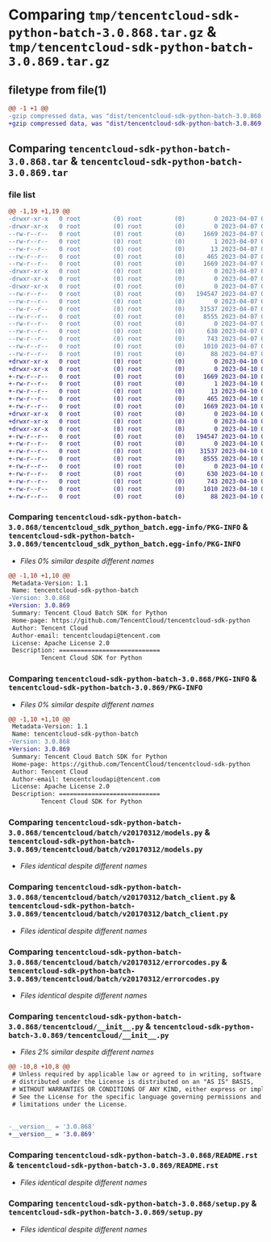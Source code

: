 # Comparing `tmp/tencentcloud-sdk-python-batch-3.0.868.tar.gz` & `tmp/tencentcloud-sdk-python-batch-3.0.869.tar.gz`

## filetype from file(1)

```diff
@@ -1 +1 @@
-gzip compressed data, was "dist/tencentcloud-sdk-python-batch-3.0.868.tar", last modified: Fri Apr  7 00:19:03 2023, max compression
+gzip compressed data, was "dist/tencentcloud-sdk-python-batch-3.0.869.tar", last modified: Mon Apr 10 02:55:00 2023, max compression
```

## Comparing `tencentcloud-sdk-python-batch-3.0.868.tar` & `tencentcloud-sdk-python-batch-3.0.869.tar`

### file list

```diff
@@ -1,19 +1,19 @@
-drwxr-xr-x   0 root         (0) root         (0)        0 2023-04-07 00:19:03.000000 tencentcloud-sdk-python-batch-3.0.868/
-drwxr-xr-x   0 root         (0) root         (0)        0 2023-04-07 00:19:03.000000 tencentcloud-sdk-python-batch-3.0.868/tencentcloud_sdk_python_batch.egg-info/
--rw-r--r--   0 root         (0) root         (0)     1669 2023-04-07 00:19:03.000000 tencentcloud-sdk-python-batch-3.0.868/tencentcloud_sdk_python_batch.egg-info/PKG-INFO
--rw-r--r--   0 root         (0) root         (0)        1 2023-04-07 00:19:03.000000 tencentcloud-sdk-python-batch-3.0.868/tencentcloud_sdk_python_batch.egg-info/dependency_links.txt
--rw-r--r--   0 root         (0) root         (0)       13 2023-04-07 00:19:03.000000 tencentcloud-sdk-python-batch-3.0.868/tencentcloud_sdk_python_batch.egg-info/top_level.txt
--rw-r--r--   0 root         (0) root         (0)      465 2023-04-07 00:19:03.000000 tencentcloud-sdk-python-batch-3.0.868/tencentcloud_sdk_python_batch.egg-info/SOURCES.txt
--rw-r--r--   0 root         (0) root         (0)     1669 2023-04-07 00:19:03.000000 tencentcloud-sdk-python-batch-3.0.868/PKG-INFO
-drwxr-xr-x   0 root         (0) root         (0)        0 2023-04-07 00:19:03.000000 tencentcloud-sdk-python-batch-3.0.868/tencentcloud/
-drwxr-xr-x   0 root         (0) root         (0)        0 2023-04-07 00:19:03.000000 tencentcloud-sdk-python-batch-3.0.868/tencentcloud/batch/
-drwxr-xr-x   0 root         (0) root         (0)        0 2023-04-07 00:19:03.000000 tencentcloud-sdk-python-batch-3.0.868/tencentcloud/batch/v20170312/
--rw-r--r--   0 root         (0) root         (0)   194547 2023-04-07 00:19:03.000000 tencentcloud-sdk-python-batch-3.0.868/tencentcloud/batch/v20170312/models.py
--rw-r--r--   0 root         (0) root         (0)        0 2023-04-07 00:19:03.000000 tencentcloud-sdk-python-batch-3.0.868/tencentcloud/batch/v20170312/__init__.py
--rw-r--r--   0 root         (0) root         (0)    31537 2023-04-07 00:19:03.000000 tencentcloud-sdk-python-batch-3.0.868/tencentcloud/batch/v20170312/batch_client.py
--rw-r--r--   0 root         (0) root         (0)     8555 2023-04-07 00:19:03.000000 tencentcloud-sdk-python-batch-3.0.868/tencentcloud/batch/v20170312/errorcodes.py
--rw-r--r--   0 root         (0) root         (0)        0 2023-04-07 00:19:03.000000 tencentcloud-sdk-python-batch-3.0.868/tencentcloud/batch/__init__.py
--rw-r--r--   0 root         (0) root         (0)      630 2023-04-07 00:19:03.000000 tencentcloud-sdk-python-batch-3.0.868/tencentcloud/__init__.py
--rw-r--r--   0 root         (0) root         (0)      743 2023-04-07 00:19:03.000000 tencentcloud-sdk-python-batch-3.0.868/README.rst
--rw-r--r--   0 root         (0) root         (0)     1010 2023-04-07 00:19:03.000000 tencentcloud-sdk-python-batch-3.0.868/setup.py
--rw-r--r--   0 root         (0) root         (0)       88 2023-04-07 00:19:03.000000 tencentcloud-sdk-python-batch-3.0.868/setup.cfg
+drwxr-xr-x   0 root         (0) root         (0)        0 2023-04-10 02:55:00.000000 tencentcloud-sdk-python-batch-3.0.869/
+drwxr-xr-x   0 root         (0) root         (0)        0 2023-04-10 02:55:00.000000 tencentcloud-sdk-python-batch-3.0.869/tencentcloud_sdk_python_batch.egg-info/
+-rw-r--r--   0 root         (0) root         (0)     1669 2023-04-10 02:55:00.000000 tencentcloud-sdk-python-batch-3.0.869/tencentcloud_sdk_python_batch.egg-info/PKG-INFO
+-rw-r--r--   0 root         (0) root         (0)        1 2023-04-10 02:55:00.000000 tencentcloud-sdk-python-batch-3.0.869/tencentcloud_sdk_python_batch.egg-info/dependency_links.txt
+-rw-r--r--   0 root         (0) root         (0)       13 2023-04-10 02:55:00.000000 tencentcloud-sdk-python-batch-3.0.869/tencentcloud_sdk_python_batch.egg-info/top_level.txt
+-rw-r--r--   0 root         (0) root         (0)      465 2023-04-10 02:55:00.000000 tencentcloud-sdk-python-batch-3.0.869/tencentcloud_sdk_python_batch.egg-info/SOURCES.txt
+-rw-r--r--   0 root         (0) root         (0)     1669 2023-04-10 02:55:00.000000 tencentcloud-sdk-python-batch-3.0.869/PKG-INFO
+drwxr-xr-x   0 root         (0) root         (0)        0 2023-04-10 02:55:00.000000 tencentcloud-sdk-python-batch-3.0.869/tencentcloud/
+drwxr-xr-x   0 root         (0) root         (0)        0 2023-04-10 02:55:00.000000 tencentcloud-sdk-python-batch-3.0.869/tencentcloud/batch/
+drwxr-xr-x   0 root         (0) root         (0)        0 2023-04-10 02:55:00.000000 tencentcloud-sdk-python-batch-3.0.869/tencentcloud/batch/v20170312/
+-rw-r--r--   0 root         (0) root         (0)   194547 2023-04-10 02:55:00.000000 tencentcloud-sdk-python-batch-3.0.869/tencentcloud/batch/v20170312/models.py
+-rw-r--r--   0 root         (0) root         (0)        0 2023-04-10 02:55:00.000000 tencentcloud-sdk-python-batch-3.0.869/tencentcloud/batch/v20170312/__init__.py
+-rw-r--r--   0 root         (0) root         (0)    31537 2023-04-10 02:55:00.000000 tencentcloud-sdk-python-batch-3.0.869/tencentcloud/batch/v20170312/batch_client.py
+-rw-r--r--   0 root         (0) root         (0)     8555 2023-04-10 02:55:00.000000 tencentcloud-sdk-python-batch-3.0.869/tencentcloud/batch/v20170312/errorcodes.py
+-rw-r--r--   0 root         (0) root         (0)        0 2023-04-10 02:55:00.000000 tencentcloud-sdk-python-batch-3.0.869/tencentcloud/batch/__init__.py
+-rw-r--r--   0 root         (0) root         (0)      630 2023-04-10 02:55:00.000000 tencentcloud-sdk-python-batch-3.0.869/tencentcloud/__init__.py
+-rw-r--r--   0 root         (0) root         (0)      743 2023-04-10 02:55:00.000000 tencentcloud-sdk-python-batch-3.0.869/README.rst
+-rw-r--r--   0 root         (0) root         (0)     1010 2023-04-10 02:55:00.000000 tencentcloud-sdk-python-batch-3.0.869/setup.py
+-rw-r--r--   0 root         (0) root         (0)       88 2023-04-10 02:55:00.000000 tencentcloud-sdk-python-batch-3.0.869/setup.cfg
```

### Comparing `tencentcloud-sdk-python-batch-3.0.868/tencentcloud_sdk_python_batch.egg-info/PKG-INFO` & `tencentcloud-sdk-python-batch-3.0.869/tencentcloud_sdk_python_batch.egg-info/PKG-INFO`

 * *Files 0% similar despite different names*

```diff
@@ -1,10 +1,10 @@
 Metadata-Version: 1.1
 Name: tencentcloud-sdk-python-batch
-Version: 3.0.868
+Version: 3.0.869
 Summary: Tencent Cloud Batch SDK for Python
 Home-page: https://github.com/TencentCloud/tencentcloud-sdk-python
 Author: Tencent Cloud
 Author-email: tencentcloudapi@tencent.com
 License: Apache License 2.0
 Description: ============================
         Tencent Cloud SDK for Python
```

### Comparing `tencentcloud-sdk-python-batch-3.0.868/PKG-INFO` & `tencentcloud-sdk-python-batch-3.0.869/PKG-INFO`

 * *Files 0% similar despite different names*

```diff
@@ -1,10 +1,10 @@
 Metadata-Version: 1.1
 Name: tencentcloud-sdk-python-batch
-Version: 3.0.868
+Version: 3.0.869
 Summary: Tencent Cloud Batch SDK for Python
 Home-page: https://github.com/TencentCloud/tencentcloud-sdk-python
 Author: Tencent Cloud
 Author-email: tencentcloudapi@tencent.com
 License: Apache License 2.0
 Description: ============================
         Tencent Cloud SDK for Python
```

### Comparing `tencentcloud-sdk-python-batch-3.0.868/tencentcloud/batch/v20170312/models.py` & `tencentcloud-sdk-python-batch-3.0.869/tencentcloud/batch/v20170312/models.py`

 * *Files identical despite different names*

### Comparing `tencentcloud-sdk-python-batch-3.0.868/tencentcloud/batch/v20170312/batch_client.py` & `tencentcloud-sdk-python-batch-3.0.869/tencentcloud/batch/v20170312/batch_client.py`

 * *Files identical despite different names*

### Comparing `tencentcloud-sdk-python-batch-3.0.868/tencentcloud/batch/v20170312/errorcodes.py` & `tencentcloud-sdk-python-batch-3.0.869/tencentcloud/batch/v20170312/errorcodes.py`

 * *Files identical despite different names*

### Comparing `tencentcloud-sdk-python-batch-3.0.868/tencentcloud/__init__.py` & `tencentcloud-sdk-python-batch-3.0.869/tencentcloud/__init__.py`

 * *Files 2% similar despite different names*

```diff
@@ -10,8 +10,8 @@
 # Unless required by applicable law or agreed to in writing, software
 # distributed under the License is distributed on an "AS IS" BASIS,
 # WITHOUT WARRANTIES OR CONDITIONS OF ANY KIND, either express or implied.
 # See the License for the specific language governing permissions and
 # limitations under the License.
 
 
-__version__ = '3.0.868'
+__version__ = '3.0.869'
```

### Comparing `tencentcloud-sdk-python-batch-3.0.868/README.rst` & `tencentcloud-sdk-python-batch-3.0.869/README.rst`

 * *Files identical despite different names*

### Comparing `tencentcloud-sdk-python-batch-3.0.868/setup.py` & `tencentcloud-sdk-python-batch-3.0.869/setup.py`

 * *Files identical despite different names*

